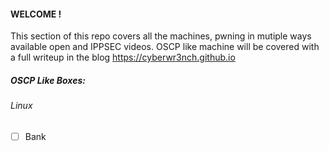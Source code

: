 #### WELCOME !

This section of this repo covers all the machines, pwning in mutiple ways available open and IPPSEC videos.
OSCP like machine will be covered with a full writeup in the blog https://cyberwr3nch.github.io

##### OSCP Like Boxes:
###### Linux

- [ ] Bank
